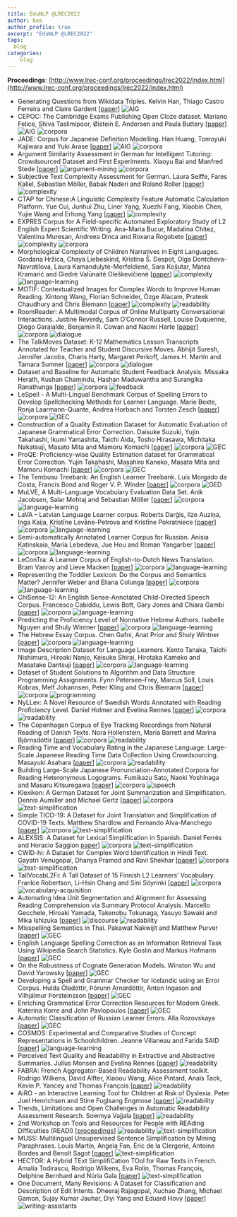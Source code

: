```yaml
---
title: EduNLP @LREC2022
author: bea
author_profile: true
excerpt: "EduNLP @LREC2022"
tags:
  blog
categories:
    blog
---
```

 

 **Proceedings**: [http://www.lrec-conf.org/proceedings/lrec2022/index.html](http://www.lrec-conf.org/proceedings/lrec2022/index.html)
 
- Generating Questions from Wikidata Triples. Kelvin Han, Thiago Castro Ferreira and Claire Gardent [[paper](http://www.lrec-conf.org/proceedings/lrec2022/pdf/2022.lrec-1.29.pdf)] ![AIG](https://img.shields.io/badge/%20-AIG-red?style=flat-square)
- CEPOC: The Cambridge Exams Publishing Open Cloze dataset. Mariano Felice, Shiva Taslimipoor, Øistein E. Andersen and Paula Buttery [[paper](http://www.lrec-conf.org/proceedings/lrec2022/pdf/2022.lrec-1.456.pdf)] ![AIG](https://img.shields.io/badge/%20-AIG-red?style=flat-square) ![corpora](https://img.shields.io/badge/%20-corpora-black?style=flat-square) 
- JADE: Corpus for Japanese Definition Modelling. Han Huang, Tomoyuki Kajiwara and Yuki Arase [[paper](http://www.lrec-conf.org/proceedings/lrec2022/pdf/2022.lrec-1.743.pdf)] ![AIG](https://img.shields.io/badge/%20-AIG-red?style=flat-square) ![corpora](https://img.shields.io/badge/%20-corpora-black?style=flat-square)
- Argument Similarity Assessment in German for Intelligent Tutoring: Crowdsourced Dataset and First Experiments. Xiaoyu Bai and Manfred Stede [[paper](http://www.lrec-conf.org/proceedings/lrec2022/pdf/2022.lrec-1.234.pdf)] ![argument-mining](https://img.shields.io/badge/%20-argument_mining-ffd700?style=flat-square) ![corpora](https://img.shields.io/badge/%20-corpora-black?style=flat-square)
- Subjective Text Complexity Assessment for German. Laura Seiffe, Fares Kallel, Sebastian Möller, Babak Naderi and Roland Roller [[paper](http://www.lrec-conf.org/proceedings/lrec2022/pdf/2022.lrec-1.74.pdf)] ![complexity](https://img.shields.io/badge/%20-complexity-ff69b4?style=flat-square)
- CTAP for Chinese:A Linguistic Complexity Feature Automatic Calculation Platform. Yue Cui, Junhui Zhu, Liner Yang, Xuezhi Fang, Xiaobin Chen, Yujie Wang and Erhong Yang [[paper](http://www.lrec-conf.org/proceedings/lrec2022/pdf/2022.lrec-1.592.pdf)] ![complexity](https://img.shields.io/badge/%20-complexity-ff69b4?style=flat-square)
- EXPRES Corpus for A Field-specific Automated Exploratory Study of L2 English Expert Scientific Writing. Ana-Maria Bucur, Madalina Chitez, Valentina Muresan, Andreea Dinca and Roxana Rogobete [[paper](http://www.lrec-conf.org/proceedings/lrec2022/pdf/2022.lrec-1.507.pdf)] ![complexity](https://img.shields.io/badge/%20-complexity-ff69b4?style=flat-square) ![corpora](https://img.shields.io/badge/%20-corpora-black?style=flat-square)
- Morphological Complexity of Children Narratives in Eight Languages. Gordana Hržica, Chaya Liebeskind, Kristina Š. Despot, Olga Dontcheva-Navratilova, Laura Kamandulytė-Merfeldienė, Sara Košutar, Matea Kramarić and Giedrė Valūnaitė Oleškevičienė [[paper](http://www.lrec-conf.org/proceedings/lrec2022/pdf/2022.lrec-1.506.pdf)] ![complexity](https://img.shields.io/badge/%20-complexity-ff69b4?style=flat-square) ![language-learning](https://img.shields.io/badge/%20-language_learning-cyanblue?style=flat-square)
- MOTIF: Contextualized Images for Complex Words to Improve Human Reading. Xintong Wang, Florian Schneider, Özge Alacam, Prateek Chaudhury and Chris Biemann [[paper](http://www.lrec-conf.org/proceedings/lrec2022/pdf/2022.lrec-1.263.pdf)] ![complexity](https://img.shields.io/badge/%20-complexity-ff69b4?style=flat-square) ![readability](https://img.shields.io/badge/%20-readability-99ccff?style=flat-square)
- RoomReader: A Multimodal Corpus of Online Multiparty Conversational Interactions. Justine Reverdy, Sam O’Connor Russell, Louise Duquenne, Diego Garaialde, Benjamin R. Cowan and Naomi Harte [[paper](http://www.lrec-conf.org/proceedings/lrec2022/pdf/2022.lrec-1.268.pdf)] ![corpora](https://img.shields.io/badge/%20-corpora-black?style=flat-square) ![dialogue](https://img.shields.io/badge/%20-dialogue-orange?style=flat-square)
- The TalkMoves Dataset: K-12 Mathematics Lesson Transcripts Annotated for Teacher and Student Discursive Moves. Abhijit Suresh, Jennifer Jacobs, Charis Harty, Margaret Perkoff, James H. Martin and Tamara Sumner [[paper](http://www.lrec-conf.org/proceedings/lrec2022/pdf/2022.lrec-1.497.pdf)] ![corpora](https://img.shields.io/badge/%20-corpora-black?style=flat-square) ![dialogue](https://img.shields.io/badge/%20-dialogue-orange?style=flat-square)
- Dataset and Baseline for Automatic Student Feedback Analysis. Missaka Herath, Kushan Chamindu, Hashan Maduwantha and Surangika Ranathunga [[paper](http://www.lrec-conf.org/proceedings/lrec2022/pdf/2022.lrec-1.219.pdf)] ![corpora](https://img.shields.io/badge/%20-corpora-black?style=flat-square) ![feedback](https://img.shields.io/badge/%20-feedback-yellow?style=flat-square)
- LeSpell - A Multi-Lingual Benchmark Corpus of Spelling Errors to Develop Spellchecking Methods for Learner Language. Marie Bexte, Ronja Laarmann-Quante, Andrea Horbach and Torsten Zesch [[paper](http://www.lrec-conf.org/proceedings/lrec2022/pdf/2022.lrec-1.73.pdf)] ![corpora](https://img.shields.io/badge/%20-corpora-black?style=flat-square) ![GEC](https://img.shields.io/badge/%20-GEC-yellowgreen?style=flat-square)
- Construction of a Quality Estimation Dataset for Automatic Evaluation of Japanese Grammatical Error Correction. Daisuke Suzuki, Yujin Takahashi, Ikumi Yamashita, Taichi Aida, Tosho Hirasawa, Michitaka Nakatsuji, Masato Mita and Mamoru Komachi [[paper](http://www.lrec-conf.org/proceedings/lrec2022/pdf/2022.lrec-1.596.pdf)] ![corpora](https://img.shields.io/badge/%20-corpora-black?style=flat-square) ![GEC](https://img.shields.io/badge/%20-GEC-yellowgreen?style=flat-square)
- ProQE: Proficiency-wise Quality Estimation dataset for Grammatical Error Correction. Yujin Takahashi, Masahiro Kaneko, Masato Mita and Mamoru Komachi [[paper](http://www.lrec-conf.org/proceedings/lrec2022/pdf/2022.lrec-1.644.pdf)] ![corpora](https://img.shields.io/badge/%20-corpora-black?style=flat-square) ![GEC](https://img.shields.io/badge/%20-GEC-yellowgreen?style=flat-square)
- The Tembusu Treebank: An English Learner Treebank. Luís Morgado da Costa, Francis Bond and Roger V. P. Winder [[paper](http://www.lrec-conf.org/proceedings/lrec2022/pdf/2022.lrec-1.515.pdf)] ![corpora](https://img.shields.io/badge/%20-corpora-black?style=flat-square) ![GED](https://img.shields.io/badge/%20-GED-green?style=flat-square)
- MuLVE, A Multi-Language Vocabulary Evaluation Data Set. Anik Jacobsen, Salar Mohtaj and Sebastian Möller [[paper](http://www.lrec-conf.org/proceedings/lrec2022/pdf/2022.lrec-1.70.pdf)] ![corpora](https://img.shields.io/badge/%20-corpora-black?style=flat-square) ![language-learning](https://img.shields.io/badge/%20-language_learning-cyanblue?style=flat-square)
- LaVA – Latvian Language Learner corpus. Roberts Darģis, Ilze Auziņa, Inga Kaija, Kristīne Levāne-Petrova and Kristīne Pokratniece [[paper](http://www.lrec-conf.org/proceedings/lrec2022/pdf/2022.lrec-1.77.pdf)] ![corpora](https://img.shields.io/badge/%20-corpora-black?style=flat-square) ![language-learning](https://img.shields.io/badge/%20-language_learning-cyanblue?style=flat-square)
- Semi-automatically Annotated Learner Corpus for Russian. Anisia Katinskaia, Maria Lebedeva, Jue Hou and Roman Yangarber [[paper](http://www.lrec-conf.org/proceedings/lrec2022/pdf/2022.lrec-1.88.pdf)] ![corpora](https://img.shields.io/badge/%20-corpora-black?style=flat-square) ![language-learning](https://img.shields.io/badge/%20-language_learning-cyanblue?style=flat-square)
- LeConTra: A Learner Corpus of English-to-Dutch News Translation. Bram Vanroy and Lieve Macken [[paper](http://www.lrec-conf.org/proceedings/lrec2022/pdf/2022.lrec-1.192.pdf)] ![corpora](https://img.shields.io/badge/%20-corpora-black?style=flat-square) ![language-learning](https://img.shields.io/badge/%20-language_learning-cyanblue?style=flat-square)
- Representing the Toddler Lexicon: Do the Corpus and Semantics Matter? Jennifer Weber and Eliana Colunga [[paper](http://www.lrec-conf.org/proceedings/lrec2022/pdf/2022.lrec-1.421.pdf)] ![corpora](https://img.shields.io/badge/%20-corpora-black?style=flat-square) ![language-learning](https://img.shields.io/badge/%20-language_learning-cyanblue?style=flat-square)
- ChiSense-12: An English Sense-Annotated Child-Directed Speech Corpus. Francesco Cabiddu, Lewis Bott, Gary Jones and Chiara Gambi [[paper](http://www.lrec-conf.org/proceedings/lrec2022/pdf/2022.lrec-1.557.pdf)] ![corpora](https://img.shields.io/badge/%20-corpora-black?style=flat-square) ![language-learning](https://img.shields.io/badge/%20-language_learning-cyanblue?style=flat-square)
- Predicting the Proficiency Level of Nonnative Hebrew Authors. Isabelle Nguyen and Shuly Wintner [[paper](http://www.lrec-conf.org/proceedings/lrec2022/pdf/2022.lrec-1.573.pdf)] ![corpora](https://img.shields.io/badge/%20-corpora-black?style=flat-square) ![language-learning](https://img.shields.io/badge/%20-language_learning-cyanblue?style=flat-square)
- The Hebrew Essay Corpus. Chen Gafni, Anat Prior and Shuly Wintner [[paper](http://www.lrec-conf.org/proceedings/lrec2022/pdf/2022.lrec-1.598.pdf)] ![corpora](https://img.shields.io/badge/%20-corpora-black?style=flat-square) ![language-learning](https://img.shields.io/badge/%20-language_learning-cyanblue?style=flat-square)
- Image Description Dataset for Language Learners. Kento Tanaka, Taichi Nishimura, Hiroaki Nanjo, Keisuke Shirai, Hirotaka Kameko and Masatake Dantsuji [[paper](http://www.lrec-conf.org/proceedings/lrec2022/pdf/2022.lrec-1.735.pdf)] ![corpora](https://img.shields.io/badge/%20-corpora-black?style=flat-square) ![language-learning](https://img.shields.io/badge/%20-language_learning-cyanblue?style=flat-square)
- Dataset of Student Solutions to Algorithm and Data Structure Programming Assignments. Fynn Petersen-Frey, Marcus Soll, Louis Kobras, Melf Johannsen, Peter Kling and Chris Biemann [[paper](http://www.lrec-conf.org/proceedings/lrec2022/pdf/2022.lrec-1.101.pdf)] ![corpora](https://img.shields.io/badge/%20-corpora-black?style=flat-square) ![programming](https://img.shields.io/badge/%20-programming-7393B3?style=flat-square)
- NyLLex: A Novel Resource of Swedish Words Annotated with Reading Proficiency Level. Daniel Holmer and Evelina Rennes [[paper](http://www.lrec-conf.org/proceedings/lrec2022/pdf/2022.lrec-1.141.pdf)] ![corpora](https://img.shields.io/badge/%20-corpora-black?style=flat-square) ![readability](https://img.shields.io/badge/%20-readability-99ccff?style=flat-square)
- The Copenhagen Corpus of Eye Tracking Recordings from Natural Reading of Danish Texts. Nora Hollenstein, Maria Barrett and Marina Björnsdóttir [[paper](http://www.lrec-conf.org/proceedings/lrec2022/pdf/2022.lrec-1.182.pdf)] ![corpora](https://img.shields.io/badge/%20-corpora-black?style=flat-square) ![readability](https://img.shields.io/badge/%20-readability-99ccff?style=flat-square)
- Reading Time and Vocabulary Rating in the Japanese Language: Large-Scale Japanese Reading Time Data Collection Using Crowdsourcing. Masayuki Asahara [[paper](http://www.lrec-conf.org/proceedings/lrec2022/pdf/2022.lrec-1.555.pdf)] ![corpora](https://img.shields.io/badge/%20-corpora-black?style=flat-square) ![readability](https://img.shields.io/badge/%20-readability-99ccff?style=flat-square)
- Building Large-Scale Japanese Pronunciation-Annotated Corpora for Reading Heteronymous Logograms. Fumikazu Sato, Naoki Yoshinaga and Masaru Kitsuregawa [[paper](http://www.lrec-conf.org/proceedings/lrec2022/pdf/2022.lrec-1.770.pdf)] ![corpora](https://img.shields.io/badge/%20-corpora-black?style=flat-square) ![speech](https://img.shields.io/badge/%20-speech-lightgrey?style=flat-square)
- Klexikon: A German Dataset for Joint Summarization and Simplification. Dennis Aumiller and Michael Gertz [[paper](http://www.lrec-conf.org/proceedings/lrec2022/pdf/2022.lrec-1.288.pdf)] ![corpora](https://img.shields.io/badge/%20-corpora-black?style=flat-square) ![text-simplification](https://img.shields.io/badge/%20-text_simplification-blue?style=flat-square)
- Simple TICO-19: A Dataset for Joint Translation and Simplification of COVID-19 Texts. Matthew Shardlow and Fernando Alva-Manchego [[paper](http://www.lrec-conf.org/proceedings/lrec2022/pdf/2022.lrec-1.331.pdf)] ![corpora](https://img.shields.io/badge/%20-corpora-black?style=flat-square) ![text-simplification](https://img.shields.io/badge/%20-text_simplification-blue?style=flat-square)
- ALEXSIS: A Dataset for Lexical Simplification in Spanish. Daniel Ferrés and Horacio Saggion [paper](http://www.lrec-conf.org/proceedings/lrec2022/pdf/2022.lrec-1.383.pdf)] ![corpora](https://img.shields.io/badge/%20-corpora-black?style=flat-square) ![text-simplification](https://img.shields.io/badge/%20-text_simplification-blue?style=flat-square)
- CWID-hi: A Dataset for Complex Word Identification in Hindi Text. Gayatri Venugopal, Dhanya Pramod and Ravi Shekhar [[paper](http://www.lrec-conf.org/proceedings/lrec2022/pdf/2022.lrec-1.604.pdf)] ![corpora](https://img.shields.io/badge/%20-corpora-black?style=flat-square) ![text-simplification](https://img.shields.io/badge/%20-text_simplification-blue?style=flat-square)
- TallVocabL2Fi: A Tall Dataset of 15 Finnish L2 Learners’ Vocabulary. Frankie Robertson, Li-Hsin Chang and Sini Söyrinki [[paper](http://www.lrec-conf.org/proceedings/lrec2022/pdf/2022.lrec-1.685.pdf)] ![corpora](https://img.shields.io/badge/%20-corpora-black?style=flat-square) ![vocabulary-acquisition](https://img.shields.io/badge/%20-vocabulary_acquisition-violet?style=flat-square)
- Automating Idea Unit Segmentation and Alignment for Assessing Reading Comprehension via Summary Protocol Analysis. Marcello Gecchele, Hiroaki Yamada, Takenobu Tokunaga, Yasuyo Sawaki and Mika Ishizuka [[paper](http://www.lrec-conf.org/proceedings/lrec2022/pdf/2022.lrec-1.498.pdf)] ![discourse](https://img.shields.io/badge/%20-discourse-orange?style=flat-square) ![readability](https://img.shields.io/badge/%20-readability-99ccff?style=flat-square)
- Misspelling Semantics in Thai. Pakawat Nakwijit and Matthew Purver [[paper](http://www.lrec-conf.org/proceedings/lrec2022/pdf/2022.lrec-1.24.pdf)] ![GEC](https://img.shields.io/badge/%20-GEC-yellowgreen?style=flat-square)
- English Language Spelling Correction as an Information Retrieval Task Using Wikipedia Search Statistics. Kyle Goslin and Markus Hofmann [[paper](http://www.lrec-conf.org/proceedings/lrec2022/pdf/2022.lrec-1.48.pdf)] ![GEC](https://img.shields.io/badge/%20-GEC-yellowgreen?style=flat-square)
- On the Robustness of Cognate Generation Models. Winston Wu and David Yarowsky [[paper](http://www.lrec-conf.org/proceedings/lrec2022/pdf/2022.lrec-1.458.pdf)] ![GEC](https://img.shields.io/badge/%20-GEC-yellowgreen?style=flat-square)
- Developing a Spell and Grammar Checker for Icelandic using an Error Corpus. Hulda Óladóttir, Þórunn Arnardóttir, Anton Ingason and Vilhjálmur Þorsteinsson [[paper](http://www.lrec-conf.org/proceedings/lrec2022/pdf/2022.lrec-1.496.pdf)] ![GEC](https://img.shields.io/badge/%20-GEC-yellowgreen?style=flat-square)
- Enriching Grammatical Error Correction Resources for Modern Greek. Katerina Korre and John Pavlopoulos [[paper](http://www.lrec-conf.org/proceedings/lrec2022/pdf/2022.lrec-1.532.pdf)] ![GEC](https://img.shields.io/badge/%20-GEC-yellowgreen?style=flat-square)
- Automatic Classification of Russian Learner Errors. Alla Rozovskaya [[paper](http://www.lrec-conf.org/proceedings/lrec2022/pdf/2022.lrec-1.605.pdf)] ![GEC](https://img.shields.io/badge/%20-GEC-yellowgreen?style=flat-square)
- COSMOS: Experimental and Comparative Studies of Concept Representations in Schoolchildren. Jeanne Villaneau and Farida SAID [[paper](http://www.lrec-conf.org/proceedings/lrec2022/pdf/2022.lrec-1.563.pdf)] ![language-learning](https://img.shields.io/badge/%20-language_learning-cyanblue?style=flat-square)
- Perceived Text Quality and Readability in Extractive and Abstractive Summaries. Julius Monsen and Evelina Rennes [[paper](http://www.lrec-conf.org/proceedings/lrec2022/pdf/2022.lrec-1.32.pdf)] ![readability](https://img.shields.io/badge/%20-readability-99ccff?style=flat-square)
- FABRA: French Aggregator-Based Readability Assessment toolkit. Rodrigo Wilkens, David Alfter, Xiaoou Wang, Alice Pintard, Anaïs Tack, Kevin P. Yancey and Thomas François [[paper](http://www.lrec-conf.org/proceedings/lrec2022/pdf/2022.lrec-1.130.pdf)] ![readability](https://img.shields.io/badge/%20-readability-99ccff?style=flat-square)
- AiRO - an Interactive Learning Tool for Children at Risk of Dyslexia. Peter Juel Henrichsen and Stine Fuglsang Engmose [[paper](http://www.lrec-conf.org/proceedings/lrec2022/pdf/2022.lrec-1.494.pdf)] ![readability](https://img.shields.io/badge/%20-readability-99ccff?style=flat-square)
- Trends, Limitations and Open Challenges in Automatic Readability Assessment Research. Sowmya Vajjala [[paper](http://www.lrec-conf.org/proceedings/lrec2022/pdf/2022.lrec-1.574.pdf)] ![readability](https://img.shields.io/badge/%20-readability-99ccff?style=flat-square)
- 2nd Workshop on Tools and Resources for People with REAding DIfficulties (READI) [[proceedings](https://cental.uclouvain.be/readi2022/readi_2022_proceedings.pdf)] ![readability](https://img.shields.io/badge/%20-readability-99ccff?style=flat-square) ![text-simplification](https://img.shields.io/badge/%20-text_simplification-blue?style=flat-square)
- MUSS: Multilingual Unsupervised Sentence Simplification by Mining Paraphrases. Louis Martin, Angela Fan, Éric de la Clergerie, Antoine Bordes and Benoît Sagot [[paper](http://www.lrec-conf.org/proceedings/lrec2022/pdf/2022.lrec-1.176.pdf)] ![text-simplification](https://img.shields.io/badge/%20-text_simplification-blue?style=flat-square)
- HECTOR: A Hybrid TExt SimplifiCation TOol for Raw Texts in French. Amalia Todirascu, Rodrigo Wilkens, Eva Rolin, Thomas François, Delphine Bernhard and Núria Gala [[paper](http://www.lrec-conf.org/proceedings/lrec2022/pdf/2022.lrec-1.493.pdf)] ![text-simplification](https://img.shields.io/badge/%20-text_simplification-blue?style=flat-square)
- One Document, Many Revisions: A Dataset for Classification and Description of Edit Intents. Dheeraj Rajagopal, Xuchao Zhang, Michael Gamon, Sujay Kumar Jauhar, Diyi Yang and Eduard Hovy [[paper](http://www.lrec-conf.org/proceedings/lrec2022/pdf/2022.lrec-1.591.pdf)] ![writing-assistants](https://img.shields.io/badge/%20-writing_assistants-blueviolet?style=flat-square)
